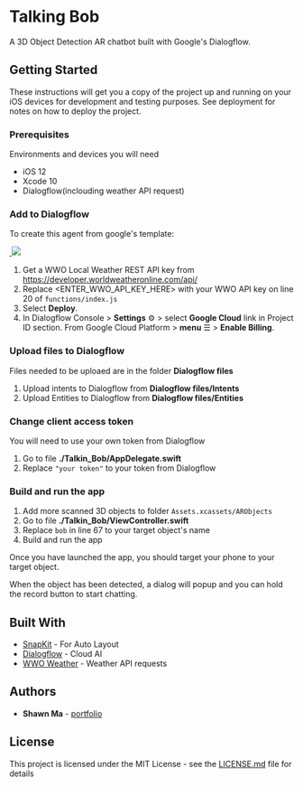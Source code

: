 # Talking Bob

A 3D Object Detection AR chatbot built with Google's Dialogflow.

## Getting Started

These instructions will get you a copy of the project up and running on your iOS devices for development and testing purposes. See deployment for notes on how to deploy the project.

### Prerequisites

Environments and devices you will need

*  iOS 12
*  Xcode 10
*  Dialogflow(inclouding weather API request)

### Add to Dialogflow
To create this agent from google's template:

<a href="https://console.dialogflow.com/api-client/oneclick?templateUrl=https://oneclickgithub.appspot.com/dialogflow/fulfillment-weather-nodejs&agentName=WeatherSample" target="blank">
  <img src="https://dialogflow.com/images/deploy.png">
</a>

1. Get a WWO Local Weather REST API key from https://developer.worldweatheronline.com/api/
2. Replace <ENTER_WWO_API_KEY_HERE> with your WWO API key on line 20 of `functions/index.js`
3. Select **Deploy**.
4. In Dialogflow Console > **Settings** ⚙ > select **Google Cloud** link in Project ID section. From Google Cloud Platform > **menu** ☰ > **Enable Billing**.


### Upload files to Dialogflow

Files needed to be uploaed are in the folder **Dialogflow files**

1. Upload intents to Dialogflow from **Dialogflow files/Intents**
2. Upload Entities to Dialogflow from **Dialogflow files/Entities**


### Change client access token

You will need to use your own token from Dialogflow

1. Go to file **./Talkin_Bob/AppDelegate.swift**
2. Replace `"your token"` to your token from Dialogflow


### Build and run the app

1. Add more scanned 3D objects to folder `Assets.xcassets/ARObjects`
2. Go to file **./Talkin_Bob/ViewController.swift**
3. Replace `bob` in line 67 to your target object's name
4. Build and run the app

Once you have launched the app, you should target your phone to your target object.

When the object has been detected, a dialog will popup and you can hold the record button to start chatting.


## Built With

* [SnapKit](http://snapkit.io) - For Auto Layout 
* [Dialogflow](https://dialogflow.com) - Cloud AI
* [WWO Weather](worldweatheronline.com) - Weather API requests

## Authors

* **Shawn Ma**  - [portfolio](https://xiaoma.space)

## License

This project is licensed under the MIT License - see the [LICENSE.md](LICENSE.md) file for details
